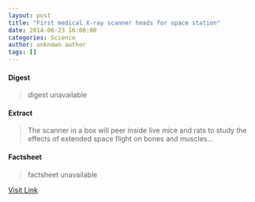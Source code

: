 ```yaml
---
layout: post
title: "First medical X-ray scanner heads for space station"
date: 2014-06-23 16:00:00
categories: Science
author: unknown author
tags: []
---
```



#### Digest
>digest unavailable

#### Extract
>The scanner in a box will peer inside live mice and rats to study the effects of extended space flight on bones and muscles...

#### Factsheet
>factsheet unavailable

[Visit Link](http://feeds.newscientist.com/c/749/f/10896/s/3ba2b6b1/sc/14/l/0L0Snewscientist0N0Carticle0Cmg222297430B0A0A0A0Efirst0Emedical0Exray0Escanner0Eheads0Efor0Espace0Estation0Bhtml0Dcmpid0FRSS0QNSNS0Q20A120EGLOBAL0Qmagcontents/story01.htm)


